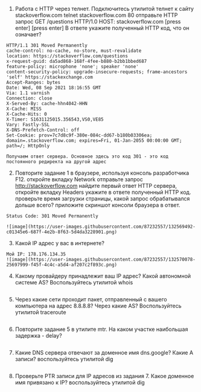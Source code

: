 1. Работа c HTTP через телнет.
Подключитесь утилитой телнет к сайту stackoverflow.com telnet stackoverflow.com 80
отправьте HTTP запрос
GET /questions HTTP/1.0
HOST: stackoverflow.com
[press enter]
[press enter]
В ответе укажите полученный HTTP код, что он означает?
```
HTTP/1.1 301 Moved Permanently
cache-control: no-cache, no-store, must-revalidate
location: https://stackoverflow.com/questions
x-request-guid: da5ad868-168f-4fee-b880-b2bb1bbed687
feature-policy: microphone 'none'; speaker 'none'
content-security-policy: upgrade-insecure-requests; frame-ancestors 'self' https://stackexchange.com
Accept-Ranges: bytes
Date: Wed, 08 Sep 2021 18:16:55 GMT
Via: 1.1 varnish
Connection: close
X-Served-By: cache-hhn4042-HHN
X-Cache: MISS
X-Cache-Hits: 0
X-Timer: S1631125015.356543,VS0,VE85
Vary: Fastly-SSL
X-DNS-Prefetch-Control: off
Set-Cookie: prov=7c7d8c9f-380e-084c-dd67-b180b03306ea; domain=.stackoverflow.com; expires=Fri, 01-Jan-2055 00:00:00 GMT; path=/; HttpOnly

Получаем ответ сервера. Основное здесь это код 301 - это код постоянного редиректа на другой адрес
```

2. Повторите задание 1 в браузере, используя консоль разработчика F12.
откройте вкладку Network
отправьте запрос http://stackoverflow.com
найдите первый ответ HTTP сервера, откройте вкладку Headers
укажите в ответе полученный HTTP код.
проверьте время загрузки страницы, какой запрос обрабатывался дольше всего?
приложите скриншот консоли браузера в ответ.
```
Status Code: 301 Moved Permanently

![image](https://user-images.githubusercontent.com/87232557/132569492-c01345e6-687f-4e2b-8f63-5d4da3228901.png)

```
3. Какой IP адрес у вас в интернете?
```
Мой IP: 178.176.134.35
![image](https://user-images.githubusercontent.com/87232557/132570078-25697999-f45f-4c4c-a5d4-af207c2f893c.png)
```
4. Какому провайдеру принадлежит ваш IP адрес? Какой автономной системе AS? Воспользуйтесь утилитой whois
```
```
5. Через какие сети проходит пакет, отправленный с вашего компьютера на адрес 8.8.8.8? Через какие AS? Воспользуйтесь утилитой traceroute
```
```
6. Повторите задание 5 в утилите mtr. На каком участке наибольшая задержка - delay?
```
```
7. Какие DNS сервера отвечают за доменное имя dns.google? Какие A записи? воспользуйтесь утилитой dig
```
```
8. Проверьте PTR записи для IP адресов из задания 7. Какое доменное имя привязано к IP? воспользуйтесь утилитой dig
```
```
